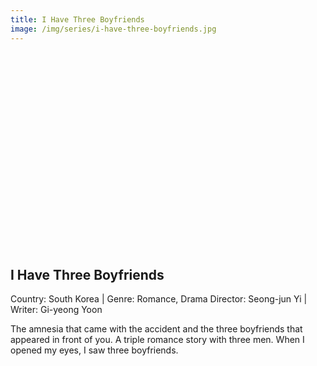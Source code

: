 ```yaml
---
title: I Have Three Boyfriends
image: /img/series/i-have-three-boyfriends.jpg
---
```

<iframe width="560" height="315" src="" frameborder="0" allow="accelerometer; autoplay; encrypted-media; gyroscope; picture-in-picture" allowfullscreen></iframe>

## I Have Three Boyfriends
Country: South Korea | Genre: Romance, Drama
Director: Seong-jun Yi | Writer: Gi-yeong Yoon

The amnesia that came with the accident and the three boyfriends that appeared in front of you. A triple romance story with three men. When I opened my eyes, I saw three boyfriends.